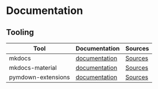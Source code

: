 # Documentation

## Tooling

| Tool              | Documentation                       | Sources                           |
|-------------------|-------------------------------------|-----------------------------------|
| mkdocs            | [documentation][mkdocs]             | [Sources][mkdocs-src]             |
| mkdocs-material   | [documentation][mkdocs-material]    | [Sources][mkdocs-material-src]    |
| pymdown-extensions| [documentation][pymdown-extensions] | [Sources][pymdown-extensions-src] |


[mkdocs]: https://www.mkdocs.org "Mkdocs"
[mkdocs-src]: https://github.com/mkdocs/mkdocs "Mkdocs - Sources"

[mkdocs-material]: https://squidfunk.github.io/mkdocs-material/ "Material for MkDocs"
[mkdocs-material-src]: https://github.com/squidfunk/mkdocs-material "Material for MkDocs - Sources"

[pymdown-extensions]: https://facelessuser.github.io/pymdown-extensions "PyMdown Extensions"
[pymdown-extensions-src]: https://github.com/facelessuser/pymdown-extensions "PyMdown Extensions - Sources"
